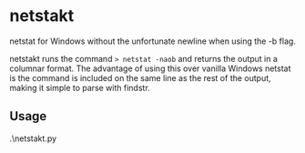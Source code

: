 # netstakt
netstat for Windows without the unfortunate newline when using the -b flag.

netstakt runs the command `> netstat -naob` and returns the output in a columnar format. The advantage of using this over vanilla Windows netstat is the command is included on the same line as the rest of the output, making it simple to parse with findstr. 

## Usage
.\netstakt.py
